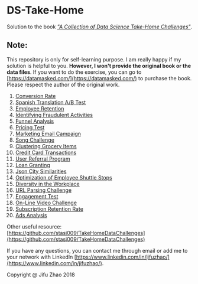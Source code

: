 # DS-Take-Home

Solution to the book [*"A Collection of Data Science Take-Home Challenges"*](https://datamasked.com/).

## Note:
This repository is only for self-learning purpose. I am really happy if my solution is helpful to you. **However, I won't provide the original book or the data files**. If you want to do the exercise, you can go to [https://datamasked.com/](https://datamasked.com/) to purchase the book. Please respect the author of the original work.

1. [Conversion Rate](https://github.com/JifuZhao/DS-Take-Home/blob/master/01.%20Conversion%20Rate.ipynb)
2. [Spanish Translation A/B Test](https://github.com/JifuZhao/DS-Take-Home/blob/master/02.%20Spanish%20Translation%20AB%20Test.ipynb)
3. [Employee Retention](https://github.com/JifuZhao/DS-Take-Home/blob/master/03.%20Employee%20Retention.ipynb)
4. [Identifying Fraudulent Activities](https://github.com/JifuZhao/DS-Take-Home/blob/master/04.%20Identifying%20Fraudulent%20Activities.ipynb)
5. [Funnel Analysis](https://github.com/JifuZhao/DS-Take-Home/blob/master/05.%20Funnel%20Analysis.ipynb)
6. [Pricing Test](https://github.com/JifuZhao/DS-Take-Home/blob/master/06.%20Pricing%20Test.ipynb)
7. [Marketing Email Campaign](https://github.com/JifuZhao/DS-Take-Home/blob/master/07.%20Marketing%20Email%20Campaign.ipynb)
8. [Song Challenge](https://github.com/JifuZhao/DS-Take-Home/blob/master/08.%20Song%20Challenge.ipynb)
9. [Clustering Grocery Items](https://github.com/JifuZhao/DS-Take-Home/blob/master/09.%20Clustering%20Grocery%20Items.ipynb)
10. [Credit Card Transactions](https://github.com/JifuZhao/DS-Take-Home/blob/master/10.%20Credit%20Card%20Transactions.ipynb)
11. [User Referral Program](https://github.com/JifuZhao/DS-Take-Home/blob/master/11.%20User%20Referral%20Program.ipynb)
12. [Loan Granting](https://github.com/JifuZhao/DS-Take-Home/blob/master/12.%20Loan%20Granting.ipynb)
13. [Json City Similarities](https://github.com/JifuZhao/DS-Take-Home/blob/master/13.%20Json%20City%20Similarities.ipynb)
14. [Optimization of Employee Shuttle Stops](https://github.com/JifuZhao/DS-Take-Home/blob/master/14.%20Optimization%20of%20Employee%20Shuttle%20Stops.ipynb)
15. [Diversity in the Workplace](https://github.com/JifuZhao/DS-Take-Home/blob/master/15.%20Diversity%20in%20the%20Workplace.ipynb)
16. [URL Parsing Challenge](https://github.com/JifuZhao/DS-Take-Home/blob/master/16.%20URL%20Parsing%20Challenge.ipynb)
17. [Engagement Test](https://github.com/JifuZhao/DS-Take-Home/blob/master/17.%20Engagement%20Test.ipynb)
18. [On-Line Video Challenge](https://github.com/JifuZhao/DS-Take-Home/blob/master/18.%20On-Line%20Video%20Challenge.ipynb)
19. [Subscription Retention Rate](https://github.com/JifuZhao/DS-Take-Home/blob/master/19.%20Subscription%20Retention%20Rate.ipynb)
20. [Ads Analysis](https://github.com/JifuZhao/DS-Take-Home/blob/master/20.%20Ads%20Analysis.ipynb)

Other useful resource: [https://github.com/stasi009/TakeHomeDataChallenges](https://github.com/stasi009/TakeHomeDataChallenges)

If you have any questions, you can contact me through email or add me to your network with LinkedIn [https://www.linkedin.com/in/jifuzhao/](https://www.linkedin.com/in/jifuzhao/).

Copyright @ Jifu Zhao 2018
